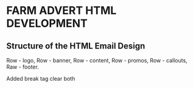 # FARM ADVERT HTML DEVELOPMENT

## Structure of the HTML Email Design

Row - logo, Row - banner, Row - content, Row - promos, Row - callouts, 
Raw - footer.

 Added break tag clear both

